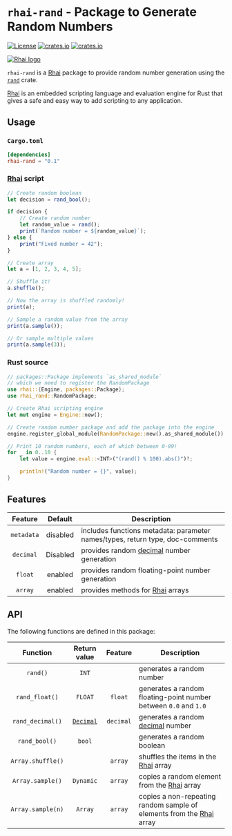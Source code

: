 `rhai-rand` - Package to Generate Random Numbers
===============================================

[![License](https://img.shields.io/crates/l/rhai)](https://github.com/license/rhaiscript/rhai-rand)
[![crates.io](https://img.shields.io/crates/v/rhai-rand?logo=rust)](https://crates.io/crates/rhai-rand/)
[![crates.io](https://img.shields.io/crates/d/rhai-rand?logo=rust)](https://crates.io/crates/rhai-rand/)

[![Rhai logo](https://rhai.rs/book/images/logo/rhai-banner-transparent-colour.svg)](https://rhai.rs)

`rhai-rand` is a [Rhai] package to provide random number generation using the [`rand`] crate.

[Rhai] is an embedded scripting language and evaluation engine for Rust that gives a safe and easy way
to add scripting to any application.


Usage
-----

### `Cargo.toml`

```toml
[dependencies]
rhai-rand = "0.1"
```

### [Rhai] script

```js
// Create random boolean
let decision = rand_bool();

if decision {
    // Create random number
    let random_value = rand();
    print(`Random number = ${random_value}`);
} else {
    print("Fixed number = 42");
}

// Create array
let a = [1, 2, 3, 4, 5];

// Shuffle it!
a.shuffle();

// Now the array is shuffled randomly!
print(a);

// Sample a random value from the array
print(a.sample());

// Or sample multiple values
print(a.sample(3));
```

### Rust source

```rust
// packages::Package implements `as_shared_module`
// which we need to register the RandomPackage
use rhai::{Engine, packages::Package};
use rhai_rand::RandomPackage;

// Create Rhai scripting engine
let mut engine = Engine::new();

// Create random number package and add the package into the engine
engine.register_global_module(RandomPackage::new().as_shared_module());

// Print 10 random numbers, each of which between 0-99!
for _ in 0..10 {
    let value = engine.eval::<INT>("(rand() % 100).abs()")?;

    println!("Random number = {}", value);
}
```


Features
--------

|  Feature   | Default  | Description                                                                        |
| :--------: | :------: | ---------------------------------------------------------------------------------- |
| `metadata` | disabled | includes functions metadata: parameter names/types, return type, doc-comments      |
| `decimal`  | Disabled | provides random [decimal](https://crates.io/crates/rust_decimal) number generation |
|  `float`   | enabled  | provides random floating-point number generation                                   |
|  `array`   | enabled  | provides methods for [Rhai] arrays                                                 |


API
---

The following functions are defined in this package:

|     Function      |                    Return value                    |  Feature  | Description                                                                |
| :---------------: | :------------------------------------------------: | :-------: | -------------------------------------------------------------------------- |
|     `rand()`      |                       `INT`                        |           | generates a random number                                                  |
|  `rand_float()`   |                      `FLOAT`                       |  `float`  | generates a random floating-point number between `0.0` and `1.0`           |
| `rand_decimal()`  | [`Decimal`](https://crates.io/crates/rust_decimal) | `decimal` | generates a random [decimal](https://crates.io/crates/rust_decimal) number |
|   `rand_bool()`   |                       `bool`                       |           | generates a random boolean                                                 |
| `Array.shuffle()` |                                                    |  `array`  | shuffles the items in the [Rhai] array                                     |
| `Array.sample()`  |                     `Dynamic`                      |  `array`  | copies a random element from the [Rhai] array                              |
| `Array.sample(n)` |                      `Array`                       |  `array`  | copies a non-repeating random sample of elements from the [Rhai] array     |


[Rhai]: https://rhai.rs
[`rand`]: https://crates.io/crates/rand
